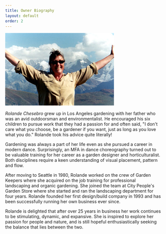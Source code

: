 ```yaml
---
title: Owner Biography
layout: default
order: 2
---
```


<img src="/images/rolande.jpg" alt="Rolande Chesebro" />

_Rolande Chesebro_ grew up in Los Angeles gardening with her father who was an avid outdoorsman and environmentalist. He encouraged his six children to pursue work that they had a passion for and often said, "I don't care what you choose, be a gardener if you want, just as long as you love what you do." Rolande took his advice quite literally!

Gardening was always a part of her life even as she pursued a career in modern dance. Surprisingly, an MFA in dance choreography turned out to be valuable training for her career as a garden designer and horticulturalist. Both disciplines require a keen understanding of visual placement, pattern and flow.

After moving to Seattle in 1980, Rolande worked on the crew of Garden Keepers where she acquired on the job training for professional landscaping and organic gardening. She joined the team at City People's Garden Store where she started and ran the landscaping department for four years. Rolande founded her first design/build company in 1993 and has been successfully running her own business ever since.

Rolande is delighted that after over 25 years in business her work continues to be stimulating, dynamic, and expansive. She is inspired to explore her passion for people and nature, and is still hopeful enthusiastically seeking the balance that lies between the two.
